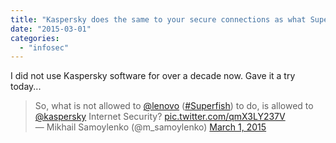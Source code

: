 ```yaml
---
title: "Kaspersky does the same to your secure connections as what Superfish did to Lenovo users'"
date: "2015-03-01"
categories:
  - "infosec"
---
```


I did not use Kaspersky software for over a decade now. Gave it a try today...

<blockquote class="twitter-tweet" lang="en">So, what is not allowed to <a href="https://twitter.com/lenovo">@lenovo</a> (<a href="https://twitter.com/hashtag/Superfish?src=hash">#Superfish</a>) to do, is allowed to <a href="https://twitter.com/kaspersky">@kaspersky</a> Internet Security? <a href="http://t.co/qmX3LY237V">pic.twitter.com/qmX3LY237V</a><div></div>— Mikhail Samoylenko (@m_samoylenko) <a href="https://twitter.com/m_samoylenko/status/572097948395409408">March 1, 2015</a></blockquote>
<script src="https://platform.twitter.com/widgets.js" async charset="utf-8"></script>

